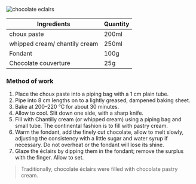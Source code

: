 ![chocolate eclairs](resource:assets/images/basicPastryProducts/chocolate_eclairs.png)

|Ingredients| Quantity|
|-----------|---------|
|choux paste|200ml|
|whipped cream/ chantily cream|250ml| 
|Fondant|100g|
|Chocolate couverture|25g|

### **Method of work**
1. Place the choux paste into a piping bag with a 1 cm plain tube.
2. Pipe into 8 cm lengths on to a lightly greased, dampened baking sheet.
3. Bake at 200–220 °C for about 30 minutes.
4. Allow to cool. Slit down one side, with a sharp knife.
5. Fill with Chantilly cream (or whipped cream) using a piping bag and small tube. The continental fashion is to fill with pastry cream.
6. Warm the fondant, add the finely cut chocolate, allow to melt slowly, adjusting the consistency with a little sugar and water syrup if necessary. Do not overheat or the fondant will lose its shine.
7. Glaze the éclairs by dipping them in the fondant; remove the surplus with the finger. Allow to set.

>Traditionally, chocolate éclairs were filled with chocolate pastry cream.